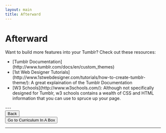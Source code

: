 ```yaml
---
layout: main
title: Afterward
---
```


# Afterward

Want to build more features into your Tumblr? Check out these resources:
<ul>
<li>[Tumblr Documentation](http://www.tumblr.com/docs/en/custom_themes)</li>
<li>[1st Web Designer Tutorials](http://www.1stwebdesigner.com/tutorials/how-to-create-tumblr-theme/): A great explaination of the Tumblr Documentation</li>
<li>[W3 Schools](http://www.w3schools.com/): Although not specifically designed for Tumblr, w3 schools contains a wealth of CSS and HTML information that you can use to spruce up your page.
</li>
</ul>
---

<div class="row">
 <div class="col-md-1">
    <a href="../likes"><button type="button" class="btn btn-primary btn-lg">Back</button></a>
  </div>
  <div class="col-md-1">
    <a href="http://mcwic.github.io/htmlblocks"><button type="button" class="btn btn-primary btn-lg">Go to Curriculum In A Box</button></a>
  </div>
</div>

---